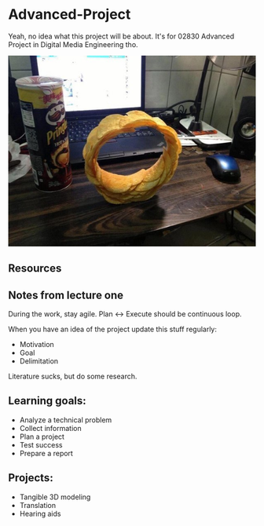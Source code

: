 # Advanced-Project
Yeah, no idea what this project will be about. It's for 02830 Advanced Project in Digital Media Engineering tho.

![aa](figs/pringles.jpg)

## Resources


## Notes from lecture one
During the work, stay agile. Plan <-> Execute should be continuous loop.

When you have an idea of the project update this stuff regularly:
* Motivation
* Goal
* Delimitation

Literature sucks, but do some research.

## Learning goals:
* Analyze a technical problem
* Collect information
* Plan a project
* Test success
* Prepare a report

## Projects:
* Tangible 3D modeling
* Translation
* Hearing aids
